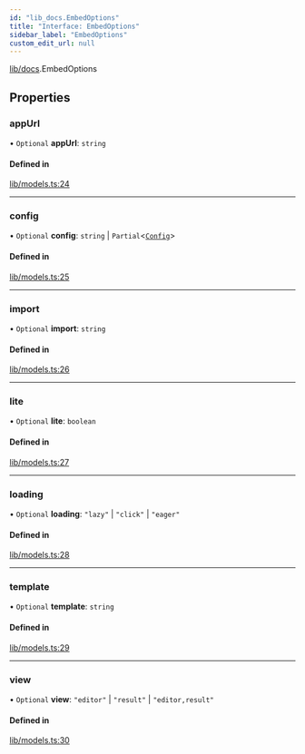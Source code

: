 ```yaml
---
id: "lib_docs.EmbedOptions"
title: "Interface: EmbedOptions"
sidebar_label: "EmbedOptions"
custom_edit_url: null
---
```


[lib/docs](../modules/lib_docs.md).EmbedOptions

## Properties

### appUrl

• `Optional` **appUrl**: `string`

#### Defined in

[lib/models.ts:24](https://github.com/live-codes/livecodes/blob/0b19ad3/src/lib/models.ts#L24)

___

### config

• `Optional` **config**: `string` \| `Partial`<[`Config`](lib_docs.Config.md)\>

#### Defined in

[lib/models.ts:25](https://github.com/live-codes/livecodes/blob/0b19ad3/src/lib/models.ts#L25)

___

### import

• `Optional` **import**: `string`

#### Defined in

[lib/models.ts:26](https://github.com/live-codes/livecodes/blob/0b19ad3/src/lib/models.ts#L26)

___

### lite

• `Optional` **lite**: `boolean`

#### Defined in

[lib/models.ts:27](https://github.com/live-codes/livecodes/blob/0b19ad3/src/lib/models.ts#L27)

___

### loading

• `Optional` **loading**: ``"lazy"`` \| ``"click"`` \| ``"eager"``

#### Defined in

[lib/models.ts:28](https://github.com/live-codes/livecodes/blob/0b19ad3/src/lib/models.ts#L28)

___

### template

• `Optional` **template**: `string`

#### Defined in

[lib/models.ts:29](https://github.com/live-codes/livecodes/blob/0b19ad3/src/lib/models.ts#L29)

___

### view

• `Optional` **view**: ``"editor"`` \| ``"result"`` \| ``"editor,result"``

#### Defined in

[lib/models.ts:30](https://github.com/live-codes/livecodes/blob/0b19ad3/src/lib/models.ts#L30)
